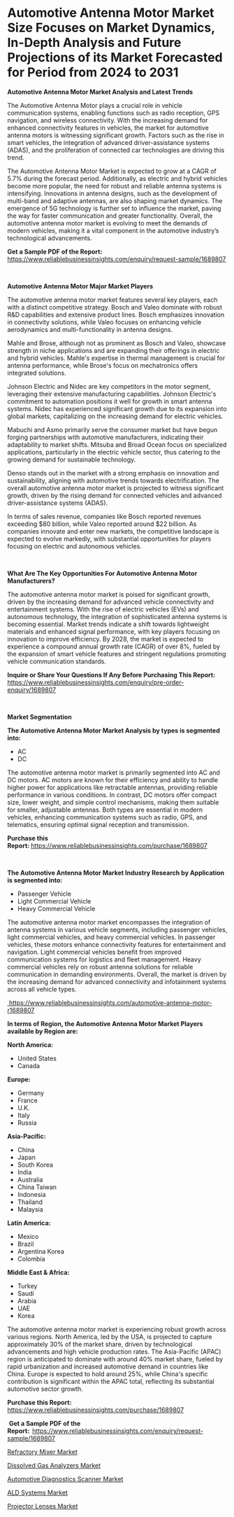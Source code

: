 <p><h1>Automotive Antenna Motor Market Size Focuses on Market Dynamics, In-Depth Analysis and Future Projections of its Market Forecasted for Period from 2024 to 2031</h1></p><p><strong>Automotive Antenna Motor Market Analysis and Latest Trends</strong></p>
<p><p>The Automotive Antenna Motor plays a crucial role in vehicle communication systems, enabling functions such as radio reception, GPS navigation, and wireless connectivity. With the increasing demand for enhanced connectivity features in vehicles, the market for automotive antenna motors is witnessing significant growth. Factors such as the rise in smart vehicles, the integration of advanced driver-assistance systems (ADAS), and the proliferation of connected car technologies are driving this trend.</p><p>The Automotive Antenna Motor Market is expected to grow at a CAGR of 5.7% during the forecast period. Additionally, as electric and hybrid vehicles become more popular, the need for robust and reliable antenna systems is intensifying. Innovations in antenna designs, such as the development of multi-band and adaptive antennas, are also shaping market dynamics. The emergence of 5G technology is further set to influence the market, paving the way for faster communication and greater functionality. Overall, the automotive antenna motor market is evolving to meet the demands of modern vehicles, making it a vital component in the automotive industry’s technological advancements.</p></p>
<p><strong>Get a Sample PDF of the Report:&nbsp;</strong> <a href="https://www.reliablebusinessinsights.com/enquiry/request-sample/1689807?utm_campaign=112&utm_medium=2&utm_source=Github&utm_content=ia&utm_term=19102024&utm_id=automotive-antenna-motor">https://www.reliablebusinessinsights.com/enquiry/request-sample/1689807</a></p>
<p>&nbsp;</p>
<p><strong>Automotive Antenna Motor Major Market Players</strong></p>
<p><p>The automotive antenna motor market features several key players, each with a distinct competitive strategy. Bosch and Valeo dominate with robust R&D capabilities and extensive product lines. Bosch emphasizes innovation in connectivity solutions, while Valeo focuses on enhancing vehicle aerodynamics and multi-functionality in antenna designs.</p><p>Mahle and Brose, although not as prominent as Bosch and Valeo, showcase strength in niche applications and are expanding their offerings in electric and hybrid vehicles. Mahle's expertise in thermal management is crucial for antenna performance, while Brose's focus on mechatronics offers integrated solutions.</p><p>Johnson Electric and Nidec are key competitors in the motor segment, leveraging their extensive manufacturing capabilities. Johnson Electric's commitment to automation positions it well for growth in smart antenna systems. Nidec has experienced significant growth due to its expansion into global markets, capitalizing on the increasing demand for electric vehicles.</p><p>Mabuchi and Asmo primarily serve the consumer market but have begun forging partnerships with automotive manufacturers, indicating their adaptability to market shifts. Mitsuba and Broad Ocean focus on specialized applications, particularly in the electric vehicle sector, thus catering to the growing demand for sustainable technology.</p><p>Denso stands out in the market with a strong emphasis on innovation and sustainability, aligning with automotive trends towards electrification. The overall automotive antenna motor market is projected to witness significant growth, driven by the rising demand for connected vehicles and advanced driver-assistance systems (ADAS).</p><p>In terms of sales revenue, companies like Bosch reported revenues exceeding $80 billion, while Valeo reported around $22 billion. As companies innovate and enter new markets, the competitive landscape is expected to evolve markedly, with substantial opportunities for players focusing on electric and autonomous vehicles.</p></p>
<p>&nbsp;</p>
<p><strong>What Are The Key Opportunities For Automotive Antenna Motor Manufacturers?</strong></p>
<p><p>The automotive antenna motor market is poised for significant growth, driven by the increasing demand for advanced vehicle connectivity and entertainment systems. With the rise of electric vehicles (EVs) and autonomous technology, the integration of sophisticated antenna systems is becoming essential. Market trends indicate a shift towards lightweight materials and enhanced signal performance, with key players focusing on innovation to improve efficiency. By 2028, the market is expected to experience a compound annual growth rate (CAGR) of over 8%, fueled by the expansion of smart vehicle features and stringent regulations promoting vehicle communication standards.</p></p>
<p><strong>Inquire or Share Your Questions If Any Before Purchasing This Report:</strong> <a href="https://www.reliablebusinessinsights.com/enquiry/pre-order-enquiry/1689807?utm_campaign=112&utm_medium=2&utm_source=Github&utm_content=ia&utm_term=19102024&utm_id=automotive-antenna-motor">https://www.reliablebusinessinsights.com/enquiry/pre-order-enquiry/1689807</a></p>
<p>&nbsp;</p>
<p><strong>Market Segmentation</strong></p>
<p><strong>The Automotive Antenna Motor Market Analysis by types is segmented into:</strong></p>
<p><ul><li>AC</li><li>DC</li></ul></p>
<p><p>The automotive antenna motor market is primarily segmented into AC and DC motors. AC motors are known for their efficiency and ability to handle higher power for applications like retractable antennas, providing reliable performance in various conditions. In contrast, DC motors offer compact size, lower weight, and simple control mechanisms, making them suitable for smaller, adjustable antennas. Both types are essential in modern vehicles, enhancing communication systems such as radio, GPS, and telematics, ensuring optimal signal reception and transmission.</p></p>
<p><strong>Purchase this Report:&nbsp;</strong><a href="https://www.reliablebusinessinsights.com/purchase/1689807?utm_campaign=112&utm_medium=2&utm_source=Github&utm_content=ia&utm_term=19102024&utm_id=automotive-antenna-motor">https://www.reliablebusinessinsights.com/purchase/1689807</a></p>
<p>&nbsp;</p>
<p><strong>The Automotive Antenna Motor Market Industry Research by Application is segmented into:</strong></p>
<p><ul><li>Passenger Vehicle</li><li>Light Commercial Vehicle</li><li>Heavy Commercial Vehicle</li></ul></p>
<p><p>The automotive antenna motor market encompasses the integration of antenna systems in various vehicle segments, including passenger vehicles, light commercial vehicles, and heavy commercial vehicles. In passenger vehicles, these motors enhance connectivity features for entertainment and navigation. Light commercial vehicles benefit from improved communication systems for logistics and fleet management. Heavy commercial vehicles rely on robust antenna solutions for reliable communication in demanding environments. Overall, the market is driven by the increasing demand for advanced connectivity and infotainment systems across all vehicle types.</p></p>
<p><a href="https://www.reliablebusinessinsights.com/automotive-antenna-motor-r1689807?utm_campaign=112&utm_medium=2&utm_source=Github&utm_content=ia&utm_term=19102024&utm_id=automotive-antenna-motor">&nbsp;https://www.reliablebusinessinsights.com/automotive-antenna-motor-r1689807</a></p>
<p><strong>In terms of Region, the Automotive Antenna Motor Market Players available by Region are:</strong></p>
<p>
    <p> <strong> North America: </strong>
        <ul>
            <li>United States</li>
            <li>Canada</li>
        </ul>
        </p> 
    <p> <strong> Europe: </strong>
        <ul>
            <li>Germany</li>
            <li>France</li>
            <li>U.K.</li>
            <li>Italy</li>
            <li>Russia</li>
        </ul>
        </p> 
    <p> <strong> Asia-Pacific: </strong>
        <ul>
            <li>China</li>
            <li>Japan</li>
            <li>South Korea</li>
            <li>India</li>
            <li>Australia</li>
            <li>China Taiwan</li>
            <li>Indonesia</li>
            <li>Thailand</li>
            <li>Malaysia</li>
        </ul>
        </p> 
    <p> <strong> Latin America: </strong>
        <ul>
            <li>Mexico</li>
            <li>Brazil</li>
            <li>Argentina Korea</li>
            <li>Colombia</li>
        </ul>
        </p> 
    <p> <strong> Middle East & Africa: </strong>
        <ul>
            <li>Turkey</li>
            <li>Saudi</li>
            <li>Arabia</li>
            <li>UAE</li>
            <li>Korea</li>
        </ul>
    </p>
    </p>
<p><p>The automotive antenna motor market is experiencing robust growth across various regions. North America, led by the USA, is projected to capture approximately 30% of the market share, driven by technological advancements and high vehicle production rates. The Asia-Pacific (APAC) region is anticipated to dominate with around 40% market share, fueled by rapid urbanization and increased automotive demand in countries like China. Europe is expected to hold around 25%, while China's specific contribution is significant within the APAC total, reflecting its substantial automotive sector growth.</p></p>
<p><strong>Purchase this Report: </strong><a href="https://www.reliablebusinessinsights.com/purchase/1689807?utm_campaign=112&utm_medium=2&utm_source=Github&utm_content=ia&utm_term=19102024&utm_id=automotive-antenna-motor">https://www.reliablebusinessinsights.com/purchase/1689807</a></p>
<p>&nbsp;<strong>Get a Sample PDF of the Report:&nbsp;&nbsp;</strong><a href="https://www.reliablebusinessinsights.com/enquiry/request-sample/1689807?utm_campaign=112&utm_medium=2&utm_source=Github&utm_content=ia&utm_term=19102024&utm_id=automotive-antenna-motor">https://www.reliablebusinessinsights.com/enquiry/request-sample/1689807</a></p>
<p><strong></strong></p>
<p><p><a href="https://www.linkedin.com/pulse/global-refractory-mixer-77-cagr-forecast-2024-2031-insightronics-dmpxf?utm_campaign=112&utm_medium=2&utm_source=Github&utm_content=ia&utm_term=19102024&utm_id=automotive-antenna-motor">Refractory Mixer Market</a></p><p><a href="https://www.linkedin.com/pulse/dissolved-gas-analyzers-market-size-share-trends-analysis-f3bxf?utm_campaign=112&utm_medium=2&utm_source=Github&utm_content=ia&utm_term=19102024&utm_id=automotive-antenna-motor">Dissolved Gas Analyzers Market</a></p><p><a href="https://github.com/c0mxahyman/Market-Research-Report-List-1/blob/main/automotive-diagnostics-scanner-market.md?utm_campaign=112&utm_medium=2&utm_source=Github&utm_content=ia&utm_term=19102024&utm_id=automotive-antenna-motor">Automotive Diagnostics Scanner Market</a></p><p><a href="https://issuu.com/reportprime-2/docs/ald-systems-market-size-2030.pptx_88e8a88a4bd445?utm_campaign=112&utm_medium=2&utm_source=Github&utm_content=ia&utm_term=19102024&utm_id=automotive-antenna-motor">ALD Systems Market</a></p><p><a href="https://issuu.com/reportprime-2/docs/projector-lenses-market-size-2030.pptx?utm_campaign=112&utm_medium=2&utm_source=Github&utm_content=ia&utm_term=19102024&utm_id=automotive-antenna-motor">Projector Lenses Market</a></p></p>
